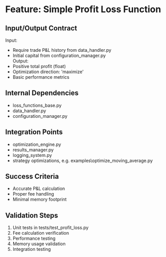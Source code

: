# Feature: Simple Profit Loss Function  

## Input/Output Contract  
Input:  
- Require trade P&L history from data_handler.py  
- Initial capital from configuration_manager.py  
Output:  
- Positive total profit (float)  
- Optimization direction: 'maximize'  
- Basic performance metrics  

## Internal Dependencies  
- loss_functions_base.py  
- data_handler.py  
- configuration_manager.py  

## Integration Points  
- optimization_engine.py  
- results_manager.py  
- logging_system.py 
- strategy optimizations, e.g. examples\optimize_moving_average.py 

## Success Criteria  
- Accurate P&L calculation  
- Proper fee handling  
- Minimal memory footprint  

## Validation Steps  
1. Unit tests in tests/test_profit_loss.py  
2. Fee calculation verification  
3. Performance testing  
4. Memory usage validation  
5. Integration testing  